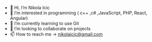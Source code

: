 - 👋 Hi, I’m Nikola Icic
- 👀 I’m interested in programming ( c++ ,c# ,JavaScript, PHP, React, Angular)
- 🌱 I’m currently learning to use Git
- 💞️ I’m looking to collaborate on projects
- 📫 How to reach me -> nikolaicic@gmail.com

<!---
NikolaIcic/NikolaIcic is a ✨ special ✨ repository because its `README.md` (this file) appears on your GitHub profile.
You can click the Preview link to take a look at your changes.
--->
